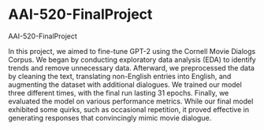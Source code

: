 # AAI-520-FinalProject
AAI-520-FinalProject

In this project, we aimed to fine-tune GPT-2 using the Cornell Movie Dialogs Corpus. We began by conducting exploratory data analysis (EDA) to identify trends and remove unnecessary data. Afterward, we preprocessed the data by cleaning the text, translating non-English entries into English, and augmenting the dataset with additional dialogues. We trained our model three different times, with the final run lasting 31 epochs. Finally, we evaluated the model on various performance metrics. While our final model exhibited some quirks, such as occasional repetition, it proved effective in generating responses that convincingly mimic movie dialogue.
